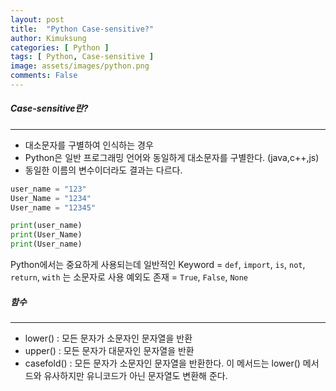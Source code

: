 ```yaml
---
layout: post
title:  "Python Case-sensitive?"
author: Kimuksung
categories: [ Python ]
tags: [ Python, Case-sensitive ]
image: assets/images/python.png
comments: False
---
```


##### Case-sensitive란?
---
- 대소문자를 구별하여 인식하는 경우
- Python은 일반 프로그래밍 언어와 동일하게 대소문자를 구별한다. (java,c++,js)
- 동일한 이름의 변수이더라도 결과는 다르다.

```python
user_name = "123"
User_Name = "1234"
User_name = "12345"

print(user_name)
print(User_Name)
print(User_name)
```

Python에서는 중요하게 사용되는데
일반적인 Keyword = `def`, `import`, `is`, `not`, `return`, `with` 는 소문자로 사용
예외도 존재 = `True`, `False`, `None`

##### 함수
---
- lower() : 모든 문자가 소문자인 문자열을 반환
- upper() : 모든 문자가 대문자인 문자열을 반환
- casefold() : 모든 문자가 소문자인 문자열을 반환한다. 이 메서드는 lower() 메서드와 유사하지만 유니코드가 아닌 문자열도 변환해 준다.